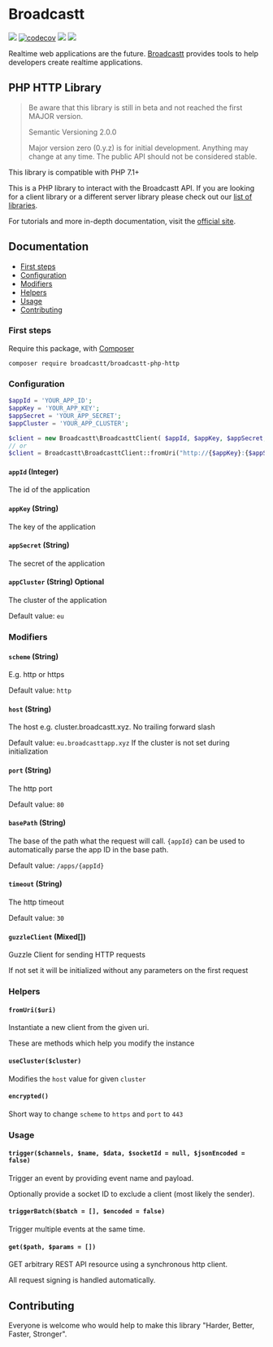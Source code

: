 # Broadcastt

[![](https://img.shields.io/github/workflow/status/broadcastt/broadcastt-php-http/Test?style=flat-square)](https://github.com/broadcastt/broadcastt-php-http/actions?query=workflow%3ATest)
[![codecov](https://codecov.io/gh/broadcastt/broadcastt-php-http/branch/master/graph/badge.svg)](https://codecov.io/gh/broadcastt/broadcastt-php-http)
[![](https://img.shields.io/github/license/broadcastt/broadcastt-php-http?style=flat-square)](https://github.com/broadcastt/broadcastt-php-http/blob/master/LICENSE)
[![](https://img.shields.io/packagist/v/broadcastt/broadcastt-php-http?style=flat-square)](https://packagist.org/packages/broadcastt/broadcastt-php-http)

Realtime web applications are the future. [Broadcastt](https://broadcastt.xyz/) provides tools to help developers create realtime applications.

## PHP HTTP Library

> Be aware that this library is still in beta and not reached the first MAJOR version.
> 
> Semantic Versioning 2.0.0
>
> Major version zero (0.y.z) is for initial development. Anything may change at any time. The public API should not be considered stable.

This library is compatible with PHP 7.1+

This is a PHP library to interact with the Broadcastt API. If you are looking for a client library or a different server library please check out our [list of libraries](https://broadcastt.xyz/docs/Libraries).

For tutorials and more in-depth documentation, visit the [official site](https://broadcastt.xyz/).

## Documentation

* [First steps](#first-steps)
* [Configuration](#configuration)
* [Modifiers](#modifiers)
* [Helpers](#helpers)
* [Usage](#usage)
* [Contributing](#contributing)

### First steps

Require this package, with [Composer](https://getcomposer.org/)

```
composer require broadcastt/broadcastt-php-http
```

### Configuration

```php
$appId = 'YOUR_APP_ID';
$appKey = 'YOUR_APP_KEY';
$appSecret = 'YOUR_APP_SECRET';
$appCluster = 'YOUR_APP_CLUSTER';

$client = new Broadcastt\BroadcasttClient( $appId, $appKey, $appSecret, $appCluster );
// or
$client = Broadcastt\BroadcasttClient::fromUri("http://{$appKey}:{$appSecret}@{$appCluster}.broadcastt.xyz/apps/{$appId}");
```

#### `appId` (Integer)

The id of the application

#### `appKey` (String)

The key of the application

#### `appSecret` (String)

The secret of the application

#### `appCluster` (String) Optional

The cluster of the application

Default value: `eu`

### Modifiers

#### `scheme` (String)

E.g. http or https

Default value: `http`

#### `host` (String)

The host e.g. cluster.broadcastt.xyz. No trailing forward slash

Default value: `eu.broadcasttapp.xyz` If the cluster is not set during initialization

#### `port` (String)

The http port

Default value: `80`

#### `basePath` (String)

The base of the path what the request will call. `{appId}` can be used to automatically parse the app ID in the base path.

Default value: `/apps/{appId}`

#### `timeout` (String)

The http timeout

Default value: `30`

#### `guzzleClient` (Mixed[])

Guzzle Client for sending HTTP requests

If not set it will be initialized without any parameters on the first request

### Helpers

#### `fromUri($uri)`

Instantiate a new client from the given uri.

These are methods which help you modify the instance

#### `useCluster($cluster)`

Modifies the `host` value for given `cluster`

#### `encrypted()`

Short way to change `scheme` to `https` and `port` to `443`

### Usage

#### `trigger($channels, $name, $data, $socketId = null, $jsonEncoded = false)`

Trigger an event by providing event name and payload.

Optionally provide a socket ID to exclude a client (most likely the sender).

#### `triggerBatch($batch = [], $encoded = false)`

Trigger multiple events at the same time.

#### `get($path, $params = [])`

GET arbitrary REST API resource using a synchronous http client.

All request signing is handled automatically.

## Contributing

Everyone is welcome who would help to make this library "Harder, Better, Faster, Stronger".
